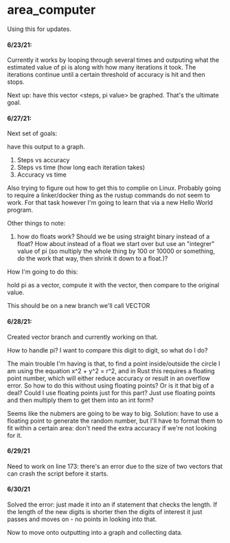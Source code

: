 # area_computer

Using this for updates.

#### 6/23/21:

Currently it works by looping through several times and outputing what the estimated value of pi is along with
how many iterations it took. The iterations continue until a certain threshold of accuracy is hit and then stops.

Next up: have this vector <steps, pi value> be graphed. That's the ultimate goal.

#### 6/27/21:

Next set of goals:

have this output to a graph.
1) Steps vs accuracy
2) Steps vs time (how long each iteration takes)
3) Accuracy vs time

Also trying to figure out how to get this to complie on Linux. Probably going to require a linker/docker thing as the rustup commands do not seem to work. For that task however I'm going to learn that via a new Hello World program.

Other things to note:

1) how do floats work? Should we be using straight binary instead of a float? How about instead of a float we start over but use an "integrer" value of pi (so multiply the whole thing by 100 or 10000 or something, do the work that way, then shrink it down to a float.)?

How I'm going to do this:

hold pi as a vector, compute it with the vector, then compare to the original value.

This should be on a new branch we'll call VECTOR

#### 6/28/21:

Created vector branch and currently working on that.

How to handle pi? I want to compare this digit to digit, so what do I do?

The main trouble I'm having is that, to find a point inside/outside the circle I am using the equation x^2 + y^2 = r^2, and in Rust this requires a floating point number, which will either reduce accuracy or result in an overflow error. So how to do this without using floating points? Or is it that big of a deal? Could I use floating points just for this part? Just use floating points and then multiply them to get them into an int form?

Seems like the nubmers are going to be way to big. Solution: have to use a floating point to generate the random number, but I'll have to format them to fit within a certain area: don't need the extra accuracy if we're not looking for it.

#### 6/29/21

Need to work on line 173: there's an error due to the size of two vectors that can crash the script before it starts.

#### 6/30/21

Solved the error: just made it into an if statement that checks the length. If the length of the new digits is shorter then the digits of interest it just passes and moves on - no points in looking into that.

Now to move onto outputting into a graph and collecting data.